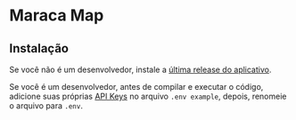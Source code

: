 # Maraca Map

## Instalação

Se você não é um desenvolvedor, instale a [última release do aplicativo](https://github.com/Benitex/Maraca-Map/releases).

Se você é um desenvolvedor, antes de compilar e executar o código, adicione suas próprias [API Keys](https://console.cloud.google.com/google/maps-apis/credentials) no arquivo `.env example`, depois, renomeie o arquivo para `.env`.
